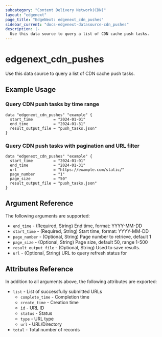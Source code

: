 ```yaml
---
subcategory: "Content Delivery Network(CDN)"
layout: "edgenext"
page_title: "EdgeNext: edgenext_cdn_pushes"
sidebar_current: "docs-edgenext-datasource-cdn_pushes"
description: |-
  Use this data source to query a list of CDN cache push tasks.
---
```


# edgenext_cdn_pushes

Use this data source to query a list of CDN cache push tasks.

## Example Usage

### Query CDN push tasks by time range

```hcl
data "edgenext_cdn_pushes" "example" {
  start_time         = "2024-01-01"
  end_time           = "2024-01-31"
  result_output_file = "push_tasks.json"
}
```

### Query CDN push tasks with pagination and URL filter

```hcl
data "edgenext_cdn_pushes" "example" {
  start_time         = "2024-01-01"
  end_time           = "2024-01-31"
  url                = "https://example.com/static/"
  page_number        = "1"
  page_size          = "50"
  result_output_file = "push_tasks.json"
}
```

## Argument Reference

The following arguments are supported:

* `end_time` - (Required, String) End time, format: YYYY-MM-DD
* `start_time` - (Required, String) Start time, format: YYYY-MM-DD
* `page_number` - (Optional, String) Page number to retrieve, default 1
* `page_size` - (Optional, String) Page size, default 50, range 1-500
* `result_output_file` - (Optional, String) Used to save results.
* `url` - (Optional, String) URL to query refresh status for

## Attributes Reference

In addition to all arguments above, the following attributes are exported:

* `list` - List of successfully submitted URLs
  * `complete_time` - Completion time
  * `create_time` - Creation time
  * `id` - URL ID
  * `status` - Status
  * `type` - URL type
  * `url` - URL/Directory
* `total` - Total number of records


